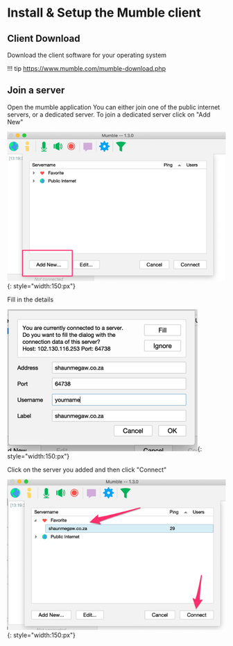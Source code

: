 # Install & Setup the Mumble client
## Client Download
Download the client software for your operating system

!!! tip
    https://www.mumble.com/mumble-download.php

## Join a server
Open the mumble application
You can either join one of the public internet servers, or a dedicated server.
To join a dedicated server click on "Add New"

![image](./img/mumble_client_connect_add.png){: style="width:150:px"}

Fill in the details

![image](./img/mumble_client_connect_add_server.png){: style="width:150:px"}

Click on the server you added and then click "Connect"

![image](./img/mumble_client_connect_new.png){: style="width:150:px"}

